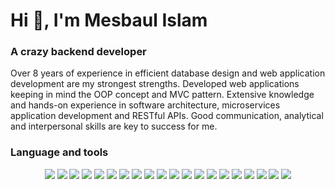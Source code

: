 <h1 align="left">Hi 👋, I'm Mesbaul Islam</h1>
<h3 align="left">A crazy backend developer</h3>

<p>Over 8 years of experience in efficient database design and web application development are my strongest strengths. Developed web applications keeping in mind the OOP concept and MVC pattern. Extensive knowledge and hands-on experience in software architecture, microservices application development and RESTful APIs. Good communication, analytical and interpersonal skills are key to success for me.</p>

<h3 align="left">Language and tools</h3>
<p align="center">
<img src="https://img.shields.io/badge/Laravel-F9322C?style=plastic&logo=Laravel&logoColor=fff">
<img src="https://img.shields.io/badge/Lumen-F4645F?style=plastic&logo=Lumen&logoColor=white">
<img src="https://img.shields.io/badge/PHP-7A86B8?style=plastic&logo=PHP&logoColor=white">
<img src="https://img.shields.io/badge/MongoDB-116149?style=plastic&logo=MongoDB&logoColor=white">
<img src="https://img.shields.io/badge/RabbitMQ-F76300?style=plastic&logo=RabbitMQ&logoColor=white">
<img src="https://img.shields.io/badge/Composer-7381F7?style=plastic&logo=Composer&logoColor=white">
<img src="https://img.shields.io/badge/HTML5-E4E4E4?style=plastic&logo=HTML5&logoColor=white">
<img src="https://img.shields.io/badge/CSS3-3661E8?style=plastic&logo=CSS3&logoColor=white">
<img src="https://img.shields.io/badge/JavaScript-E8D44D?style=plastic&logo=JavaScript&logoColor=white">
<img src="https://img.shields.io/badge/Bootstrap-6F11EF?style=plastic&logo=Bootstrap&logoColor=white">
<img src="https://img.shields.io/badge/TailwindCSS-36B7F0?style=plastic&logo=TailwindCSS&logoColor=white">
<img src="https://img.shields.io/badge/Nginx-009137?style=plastic&logo=Nginx&logoColor=white">
<img src="https://img.shields.io/badge/Laragon-38ACF7?style=plastic&logo=Laragon&logoColor=white">
<img src="https://img.shields.io/badge/MySQL-DD8A00?style=plastic&logo=MySQL&logoColor=white">
<img src="https://img.shields.io/badge/PostgreSQL-2F5E8D?style=plastic&logo=PostgreSQL&logoColor=white">
<img src="https://img.shields.io/badge/GraphQL-DF35A9?style=plastic&logo=GraphQL&logoColor=white">
<img src="https://img.shields.io/badge/Oracle-C14432?style=plastic&logo=Oracle&logoColor=white">
<img src="https://img.shields.io/badge/Git-E84D31?style=plastic&logo=Git&logoColor=white">
<img src="https://img.shields.io/badge/Docker-22B4E7?style=plastic&logo=Docker&logoColor=white">
<img src="https://img.shields.io/badge/Redis-9E2220?style=plastic&logo=Redis&logoColor=white">
</p>